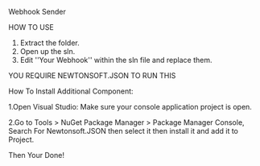 Webhook Sender

HOW TO USE

1. Extract the folder.
2. Open up the sln.
3. Edit ''Your Webhook'' within the sln file and replace them.


YOU REQUIRE NEWTONSOFT.JSON TO RUN THIS

How To Install Additional Component:

1.Open Visual Studio: Make sure your console application project is open.

2.Go to Tools > NuGet Package Manager > Package Manager Console, Search For Newtonsoft.JSON then select it then install it and add it to Project.

Then Your Done!
